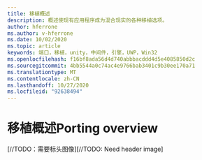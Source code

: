 ```yaml
---
title: 移植概述
description: 概述使现有应用程序成为混合现实的各种移植选项。
author: hferrone
ms.author: v-hferrone
ms.date: 10/02/2020
ms.topic: article
keywords: 端口，移植，unity，中间件，引擎，UWP，Win32
ms.openlocfilehash: f16bf8ada56d4d740abbbacddd4d5e4085850d2c
ms.sourcegitcommit: 4bb5544a0c74ac4e9766bab3401c9b30ee170a71
ms.translationtype: MT
ms.contentlocale: zh-CN
ms.lasthandoff: 10/27/2020
ms.locfileid: "92638494"
---
```

# <a name="porting-overview"></a><span data-ttu-id="9b60d-104">移植概述</span><span class="sxs-lookup"><span data-stu-id="9b60d-104">Porting overview</span></span>

<span data-ttu-id="9b60d-105">[//TODO：需要标头图像]</span><span class="sxs-lookup"><span data-stu-id="9b60d-105">[//TODO: Need header image]</span></span>
